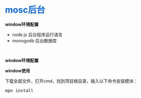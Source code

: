 <h1 style="color:#0366d6;">mosc后台</h1>
<p><b>window环境配置</b></p>
<div>
  <ul>
    <li>node.js 后台程序运行语言</li>
    <li>monogodb 后台数据库</li>
  </ul>
</div>
<br>
<p><b>window环境配置</b></p>

<p><b>window使用</b></p>
<div>下载全部文件，打开cmd，找到项目根目录，输入以下命令安装模块：</div>
<pre>mpn install</pre>

<div></div>
